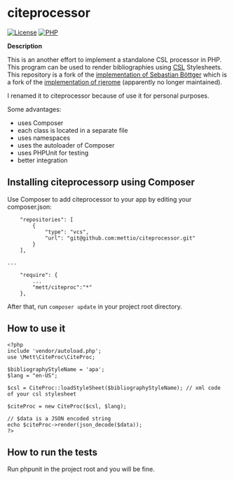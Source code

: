 # citeprocessor #
[![License](https://img.shields.io/badge/license-GPLv3-blue.svg?style=flat-square)](https://bitbucket.org/bibsonomy/citeproc-php/raw/default/license.txt)
[![PHP](https://img.shields.io/badge/PHP-%3E=5.3-green.svg?style=flat-square)](http://docs.php.net/manual/en/migration53.new-features.php)

**Description**

This is an another effort to implement a standalone CSL processor in PHP. This program can be used to render bibliographies using [CSL](http://citationstyles.org/) Stylesheets. This repository is a fork of the [implementation of Sebastian Böttger](https://bitbucket.org/seboettg/citeproc-php/) which is a fork of the [implementation of rjerome](https://bitbucket.org/rjerome/citeproc-php) (apparently no longer maintained).

I renamed it to citeprocessor because of use it for personal purposes.

Some advantages:

* uses Composer
* each class is located in a separate file
* uses namespaces
* uses the autoloader of Composer
* uses PHPUnit for testing
* better integration

## Installing citeprocessorp using Composer ##

Use Composer to add citeprocessor to your app by editing your composer.json:

```
    "repositories": [
        {
            "type": "vcs",
            "url": "git@github.com:mettio/citeprocessor.git"
        }
    ],

...

    "require": {
        ...
        "mett/citeproc":"*"
    },
```
After that, run ``composer update`` in your project root directory.


## How to use it ##

```
<?php
include 'vendor/autoload.php';
use \Mett\CiteProc\CiteProc;

$bibliographyStyleName = 'apa';
$lang = "en-US";

$csl = CiteProc::loadStyleSheet($bibliographyStyleName); // xml code of your csl stylesheet

$citeProc = new CiteProc($csl, $lang);

// $data is a JSON encoded string
echo $citeProc->render(json_decode($data));
?>
```

## How to run the tests ##

Run phpunit in the project root and you will be fine.
